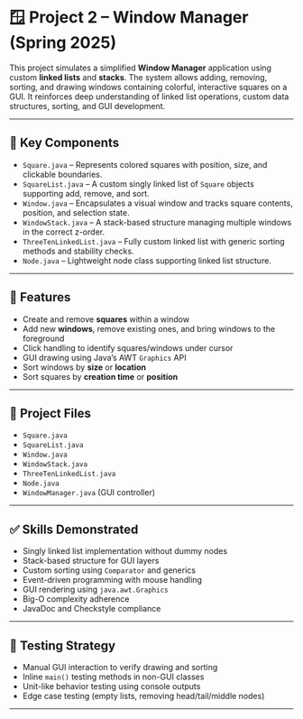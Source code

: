 # 🪟 Project 2 – Window Manager (Spring 2025)

This project simulates a simplified **Window Manager** application using custom **linked lists** and **stacks**. The system allows adding, removing, sorting, and drawing windows containing colorful, interactive squares on a GUI. It reinforces deep understanding of linked list operations, custom data structures, sorting, and GUI development.

---

## 🔧 Key Components

- `Square.java` – Represents colored squares with position, size, and clickable boundaries.
- `SquareList.java` – A custom singly linked list of `Square` objects supporting add, remove, and sort.
- `Window.java` – Encapsulates a visual window and tracks square contents, position, and selection state.
- `WindowStack.java` – A stack-based structure managing multiple windows in the correct z-order.
- `ThreeTenLinkedList.java` – Fully custom linked list with generic sorting methods and stability checks.
- `Node.java` – Lightweight node class supporting linked list structure.

---

## 📌 Features

- Create and remove **squares** within a window
- Add new **windows**, remove existing ones, and bring windows to the foreground
- Click handling to identify squares/windows under cursor
- GUI drawing using Java’s AWT `Graphics` API
- Sort windows by **size** or **location**
- Sort squares by **creation time** or **position**

---

## 📁 Project Files

- `Square.java`
- `SquareList.java`
- `Window.java`
- `WindowStack.java`
- `ThreeTenLinkedList.java`
- `Node.java`
- `WindowManager.java` (GUI controller)

---

## ✅ Skills Demonstrated

- Singly linked list implementation without dummy nodes
- Stack-based structure for GUI layers
- Custom sorting using `Comparator` and generics
- Event-driven programming with mouse handling
- GUI rendering using `java.awt.Graphics`
- Big-O complexity adherence
- JavaDoc and Checkstyle compliance

---

## 🧪 Testing Strategy

- Manual GUI interaction to verify drawing and sorting
- Inline `main()` testing methods in non-GUI classes
- Unit-like behavior testing using console outputs
- Edge case testing (empty lists, removing head/tail/middle nodes)

---